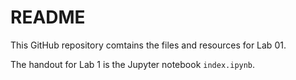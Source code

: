 # README

This GitHub repository comtains the files and resources for Lab 01.

The handout for Lab 1 is the Jupyter notebook `index.ipynb`.


